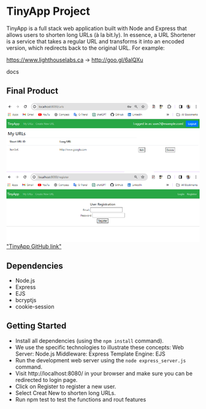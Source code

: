 # TinyApp Project

TinyApp is a full stack web application built with Node and Express that allows users to shorten long URLs (à la bit.ly).
In essence, a URL Shortener is a service that takes a regular URL and transforms it into an encoded version, which redirects back to the original URL. For example:

https://www.lighthouselabs.ca → http://goo.gl/6alQXu

docs
## Final Product
!["Screenshot of URLs page"](https://github.com/rlakhno/tinyapp/blob/master/docs/urls_page.png)
!["Screenshot of register page"](https://github.com/rlakhno/tinyapp/blob/master/docs/register_page.png)
["TinyApp GitHub link"](https://github.com/rlakhno/tinyapp/tree/master)

## Dependencies

- Node.js
- Express
- EJS
- bcryptjs
- cookie-session

## Getting Started

- Install all dependencies (using the `npm install` command).
- We use the specific technologies to illustrate these concepts:
    Web Server: Node.js
    Middleware: Express
    Template Engine: EJS
- Run the development web server using the `node express_server.js` command.
- Visit http://localhost:8080/ in your browser and make sure you can be redirected to login page.
- Click on Register to register a new user.
- Select Creat New to shorten long URLs.
- Run npm test to test the functions and rout features
